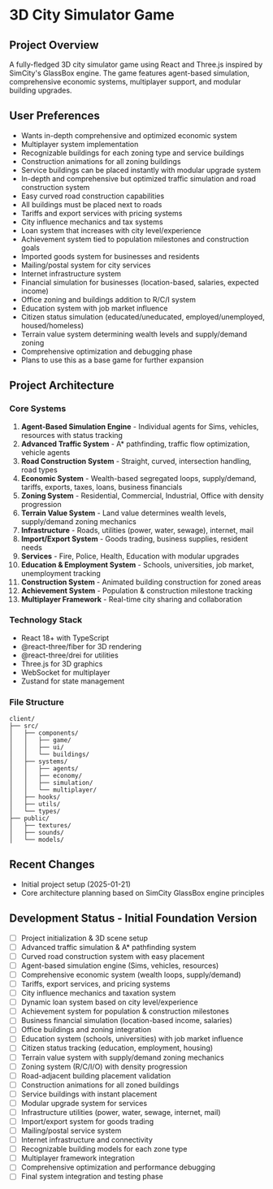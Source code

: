 # 3D City Simulator Game

## Project Overview
A fully-fledged 3D city simulator game using React and Three.js inspired by SimCity's GlassBox engine. The game features agent-based simulation, comprehensive economic systems, multiplayer support, and modular building upgrades.

## User Preferences
- Wants in-depth comprehensive and optimized economic system
- Multiplayer system implementation
- Recognizable buildings for each zoning type and service buildings
- Construction animations for all zoning buildings
- Service buildings can be placed instantly with modular upgrade system
- In-depth and comprehensive but optimized traffic simulation and road construction system
- Easy curved road construction capabilities
- All buildings must be placed next to roads
- Tariffs and export services with pricing systems
- City influence mechanics and tax systems
- Loan system that increases with city level/experience
- Achievement system tied to population milestones and construction goals
- Imported goods system for businesses and residents
- Mailing/postal system for city services
- Internet infrastructure system
- Financial simulation for businesses (location-based, salaries, expected income)
- Office zoning and buildings addition to R/C/I system
- Education system with job market influence
- Citizen status simulation (educated/uneducated, employed/unemployed, housed/homeless)
- Terrain value system determining wealth levels and supply/demand zoning
- Comprehensive optimization and debugging phase
- Plans to use this as a base game for further expansion

## Project Architecture

### Core Systems
1. **Agent-Based Simulation Engine** - Individual agents for Sims, vehicles, resources with status tracking
2. **Advanced Traffic System** - A* pathfinding, traffic flow optimization, vehicle agents
3. **Road Construction System** - Straight, curved, intersection handling, road types
4. **Economic System** - Wealth-based segregated loops, supply/demand, tariffs, exports, taxes, loans, business financials
5. **Zoning System** - Residential, Commercial, Industrial, Office with density progression
6. **Terrain Value System** - Land value determines wealth levels, supply/demand zoning mechanics
7. **Infrastructure** - Roads, utilities (power, water, sewage), internet, mail
8. **Import/Export System** - Goods trading, business supplies, resident needs
9. **Services** - Fire, Police, Health, Education with modular upgrades
10. **Education & Employment System** - Schools, universities, job market, unemployment tracking
11. **Construction System** - Animated building construction for zoned areas
12. **Achievement System** - Population & construction milestone tracking
13. **Multiplayer Framework** - Real-time city sharing and collaboration

### Technology Stack
- React 18+ with TypeScript
- @react-three/fiber for 3D rendering
- @react-three/drei for utilities
- Three.js for 3D graphics
- WebSocket for multiplayer
- Zustand for state management

### File Structure
```
client/
├── src/
│   ├── components/
│   │   ├── game/
│   │   ├── ui/
│   │   └── buildings/
│   ├── systems/
│   │   ├── agents/
│   │   ├── economy/
│   │   ├── simulation/
│   │   └── multiplayer/
│   ├── hooks/
│   ├── utils/
│   └── types/
├── public/
│   ├── textures/
│   ├── sounds/
│   └── models/
```

## Recent Changes
- Initial project setup (2025-01-21)
- Core architecture planning based on SimCity GlassBox engine principles

## Development Status - Initial Foundation Version
- [ ] Project initialization & 3D scene setup
- [ ] Advanced traffic simulation & A* pathfinding system
- [ ] Curved road construction system with easy placement
- [ ] Agent-based simulation engine (Sims, vehicles, resources)
- [ ] Comprehensive economic system (wealth loops, supply/demand)
- [ ] Tariffs, export services, and pricing systems
- [ ] City influence mechanics and taxation system
- [ ] Dynamic loan system based on city level/experience
- [ ] Achievement system for population & construction milestones
- [ ] Business financial simulation (location-based income, salaries)
- [ ] Office buildings and zoning integration
- [ ] Education system (schools, universities) with job market influence
- [ ] Citizen status tracking (education, employment, housing)
- [ ] Terrain value system with supply/demand zoning mechanics
- [ ] Zoning system (R/C/I/O) with density progression
- [ ] Road-adjacent building placement validation
- [ ] Construction animations for all zoned buildings
- [ ] Service buildings with instant placement
- [ ] Modular upgrade system for services
- [ ] Infrastructure utilities (power, water, sewage, internet, mail)
- [ ] Import/export system for goods trading
- [ ] Mailing/postal service system
- [ ] Internet infrastructure and connectivity
- [ ] Recognizable building models for each zone type
- [ ] Multiplayer framework integration
- [ ] Comprehensive optimization and performance debugging
- [ ] Final system integration and testing phase